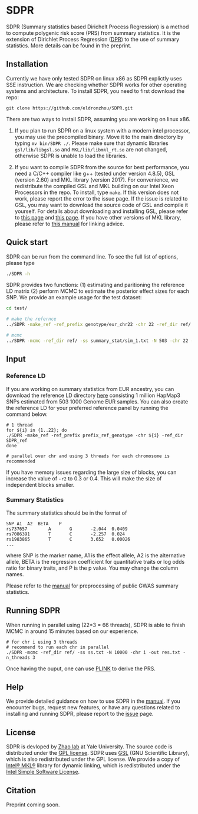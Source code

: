 # SDPR

SDPR (Summary statistics based Dirichelt Process Regression) is a method to compute polygenic risk score (PRS) from summary statistics. It is the extension of Dirichlet Process Regression ([DPR](https://www.ncbi.nlm.nih.gov/pmc/articles/PMC5587666/pdf/41467_2017_Article_470.pdf)) to the use of summary statistics. More details can be found in the preprint.


## Installation

Currently we have only tested SDPR on linux x86 as SDPR explictly uses SSE instruction. We are checking whether SDPR works for other operating systems and architecture. To install SDPR, you need to first download the repo:

```
git clone https://github.com/eldronzhou/SDPR.git
```

There are two ways to install SDPR, assuming you are working on linux x86. 

1. If you plan to run SDPR on a linux system with a modern intel processor, you may use the precompiled binary. Move it to the main directory by typing `mv bin/SDPR ./`. Please make sure that dynamic libraries `gsl/lib/libgsl.so` and `MKL/lib/libmkl_rt.so` are not changed, otherwise SDPR is unable to load the libraries. 

2. If you want to compile SDPR from the source for best performance, you need a C/C++ compiler like g++ (tested under version 4.8.5), GSL (version 2.60) and MKL library (version 2017). For convenience, we redistribute the compiled GSL and MKL building on our Intel Xeon Processors in the repo. To install, type `make`. If this version does not work, please report the error to the issue page. If the issue is related to GSL, you may want to download the source code of GSL and compile it yourself. For details about downloading and installing GSL, please refer to [this page](https://www.gnu.org/software/gsl/) and [this page](https://www.gnu.org/software/gsl/doc/html/usage.html#compiling-and-linking). If you have other versions of MKL library, please refer to [this manual](https://software.intel.com/content/www/us/en/develop/articles/intel-mkl-link-line-advisor.html) for linking advice.

## Quick start

SDPR can be run from the command line. To see the full list of options, please type

```bash
./SDPR -h
```

SDPR provides two functions: (1) estimating and paritioning the reference LD matrix (2) perform MCMC to estimate the posterior effect sizes for each SNP. We provide an example usage for the test dataset:

```bash
cd test/

# make the refernce
../SDPR -make_ref -ref_prefix genotype/eur_chr22 -chr 22 -ref_dir ref/

# mcmc
../SDPR -mcmc -ref_dir ref/ -ss summary_stat/sim_1.txt -N 503 -chr 22 -out result/SDPR_chr22.txt
```

## Input 

### Reference LD

If you are working on summary statistics from EUR ancestry, you can download the reference LD directory [here]() consisting 1 million HapMap3 SNPs estimated from 503 1000 Genome EUR samples. You can also create the reference LD for your preferred reference panel by running the command below. 

```
# 1 thread 
for ${i} in {1..22}; do
./SDPR -make_ref -ref_prefix prefix_ref_genotype -chr ${i} -ref_dir SDPR_ref 
done

# parallel over chr and using 3 threads for each chromosome is recommended
```

If you have memory issues regarding the large size of blocks, you can increase the value of `-r2` to 0.3 or 0.4. This will make the size of independent blocks smaller. 

### Summary Statistics 

The summary statistics should be in the format of 

```
SNP	A1	A2	BETA	P
rs737657        A       G       -2.044  0.0409
rs7086391       T       C       -2.257  0.024
rs1983865       T       C       3.652   0.00026
...
```

where SNP is the marker name, A1 is the effect allele, A2 is the alternative allele, BETA is the regression coefficient for quantitative traits or log odds ratio for binary traits, and P is the p value. You may change the column names. 

Please refer to the [manual](https://raw.githubusercontent.com/eldronzhou/SDPR/blob/main/doc/Manual.html) for preprocessing of public GWAS summary statistics.

## Running SDPR

When running in parallel using (22*3 = 66 threads), SDPR is able to finish MCMC in around 15 minutes based on our experience.

```
# for chr i using 3 threads
# recommend to run each chr in parallel
./SDPR -mcmc -ref_dir ref/ -ss ss.txt -N 10000 -chr i -out res.txt -n_threads 3
```

Once having the ouput, one can use [PLINK](https://www.cog-genomics.org/plink/1.9/score) to derive the PRS. 

## Help

We provide detailed guidance on how to use SDPR in the [manual](https://raw.githubusercontent.com/eldronzhou/SDPR/blob/main/doc/Manual.html). If you encounter bugs, request new features, or have any questions related to installing and running SDPR, please report to the [issue](https://github.com/eldronzhou/SDPR/issues) page. 

## License

SDPR is devloped by [Zhao lab](http://zhaocenter.org) at Yale University. The source code is distributed under the [GPL license](https://github.com/eldronzhou/SDPR/blob/main/LICENSE). SDPR uses [GSL](https://www.gnu.org/software/gsl/) (GNU Scientific Library), which is also redistributed under the GPL license. We provide a copy of [Intel® MKL®](https://software.intel.com/content/www/us/en/develop/tools/math-kernel-library.html) library for dynamic linking, which is redistributed under the [Intel Simple Software License](https://github.com/eldronzhou/SDPR/blob/main/MKL/intel-simplified-software-license.pdf).

## Citation

Preprint coming soon.



